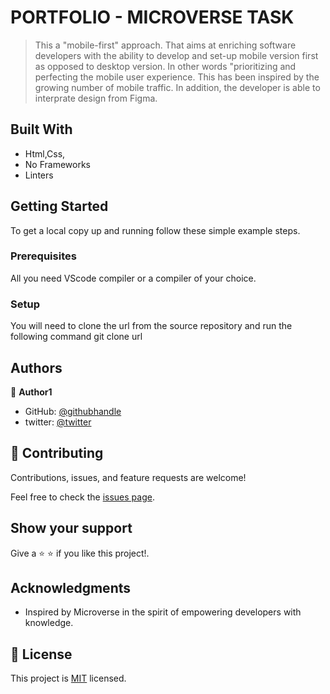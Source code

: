 # PORTFOLIO - MICROVERSE TASK

> This a "mobile-first" approach. That aims at enriching software developers with the ability to develop and set-up mobile version first as opposed to desktop version. In other words "prioritizing and perfecting the mobile user experience. This has been inspired by the growing number of mobile traffic. In addition, the developer is able to interprate design from Figma.

## Built With

- Html,Css,
- No Frameworks
- Linters

## Getting Started

To get a local copy up and running follow these simple example steps.

### Prerequisites

All you need VScode compiler or a compiler of your choice.

### Setup

You will need to clone the url from the source repository and run the following command git clone url

## Authors

👤 **Author1**

- GitHub: [@githubhandle](felixDev22)
- twitter: [@twitter](@monzo200)

## 🤝 Contributing

Contributions, issues, and feature requests are welcome!

Feel free to check the [issues page](https://github.com).

## Show your support

Give a ⭐️ ⭐️ if you like this project!.

## Acknowledgments

- Inspired by Microverse in the spirit of empowering developers with knowledge.

## 📝 License

This project is [MIT](./LICENSE) licensed.
